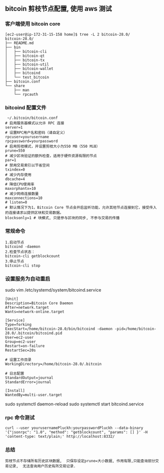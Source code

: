 ## bitcoin 剪枝节点配置, 使用 aws 测试

### 客户端使用 bitcoin core
```
[ec2-user@ip-172-31-15-158 home]$ tree -L 2 bitcoin-28.0/
bitcoin-28.0/
├── README.md
├── bin
│   ├── bitcoin-cli
│   ├── bitcoin-qt
│   ├── bitcoin-tx
│   ├── bitcoin-util
│   ├── bitcoin-wallet
│   ├── bitcoind
│   └── test_bitcoin
├── bitcoin.conf
└── share
    ├── man
    └── rpcauth
```
### bitcoind 配置文件
```
 ~/.bitcoin/bitcoin.conf
# 启用服务器模式以允许 RPC 连接
server=1
# 设置RPC用户名和密码（请自定义）
rpcuser=yourusername
rpcpassword=yourpassword
# 启用剪枝模式，并设置剪枝大小为550 MB（550 MiB）
prune=550
# 减少区块验证的额外检查，适用于硬件资源有限的节点
par=1
# 禁用交易索引以节省空间
txindex=0
# 减少内存使用
dbcache=4
# 降低CPU使用率
maxorphantx=10
# 减少网络连接数量
maxconnections=10
# listen=0
# 默认情况下为1，Bitcoin Core 节点会开启监听功能，允许其他节点连接到它，接受传入的连接请求以提供区块和交易数据。
blocksonly=1 # 块模式, 只是参与区块的同步, 不参与交易的传播

```
### 常规命令
```
1.启动节点
bitcoind -daemon
2.检查节点状态：
bitcoin-cli getblockcount
3.停止节点
bitcoin-cli stop
```
### 设置服务为自动重启
sudo vim /etc/systemd/system/bitcoind.service
```
[Unit]
Description=Bitcoin Core Daemon
After=network.target
Wants=network-online.target

[Service]
Type=forking
ExecStart=/home/bitcoin-28.0/bin/bitcoind -daemon -pid=/home/bitcoin-28.0/.bitcoin/bitcoind.pid
User=ec2-user
Group=ec2-user
Restart=on-failure
RestartSec=20s

# 设置工作目录
WorkingDirectory=/home/bitcoin-28.0/.bitcoin

# 日志配置
StandardOutput=journal
StandardError=journal

[Install]
WantedBy=multi-user.target
```
sudo systemctl daemon-reload
sudo systemctl start bitcoind.service

### rpc 命令测试
```
curl --user yourusernamePluckh:yourpasswordPluckh --data-binary '{"jsonrpc": "1.0", "method": "getblockcount", "params": [] }' -H 'content-type: text/plain;' http://localhost:8332/
```

### 总结
```
剪枝节点不存储所有历史区块数据,  只保存设定prune=大小数据, 作用有限,只能查询部分交易记录,  无法查询用户历史有所交易记录.
```